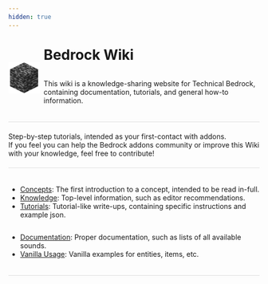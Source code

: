 ```yaml
---
hidden: true
---
```


<html>
    <div style="
    display: flex; 
    justify-content: flex-start; 
    flex-flow: row nowrap; 
    margin: 0 0 20px; 
    padding: 20px 0 20px;
    width: 100%; 
    border-bottom: 1px solid #ddd;">
        <div style="padding: 0 0 5px; display: flex; justify-content: center; flex-flow: column nowrap;">
            <img src="assets/images/homepage/wiki_icon.png" style="object-fit: contain;  max-height: 128px;">
        </div>
        <div style="margin-left: 6pt; display: flex; justify-content: center; flex-flow: column nowrap;">
            <h1 style="margin-top: 0">Bedrock Wiki</h1>
            <p>This wiki is a knowledge-sharing website for Technical Bedrock, containing documentation, tutorials, and general how-to information.</p>
        </div>
    </div>
    <div style="margin: 0; padding: 0 0 20px; width: 100%; border-bottom: 1px solid #ddd;">
        <div style="margin: 0; padding: 0; display: flex; flex-flow: row wrap; grid-template-columns: min-content min-content;">
            <CardLink title="Beginner's Guide" imgsrc="assets/images/homepage/wood_pick.png" link="guide/">
            Step-by-step tutorials, intended as your first-contact with addons.
            </CardLink>
            <CardLink title="Contribute" imgsrc="assets/images/homepage/book_quill.png" link="contribute">
            If you feel you can help the Bedrock addons community or improve this Wiki with your knowledge, feel free to contribute!
            </CardLink>
        </div>
    </div>
    <div style="margin: 0; padding: 20px 0 20px; width: 100%; border-bottom: 1px solid #ddd;">
        <div style="margin: 0; padding: 0; display: flex; flex-flow: row wrap; grid-template-columns: min-content min-content;">
            <Card title="Learn" imgsrc="assets/images/homepage/agent.png">
            <ul>
                <li><a href="#">Concepts</a>: The first introduction to a concept, intended to be read in-full.</li>
                <li><a href="#">Knowledge</a>: Top-level information, such as editor recommendations.</li>
                <li><a href="#">Tutorials</a>: Tutorial-like write-ups, containing specific instructions and example json.</li>
            </ul>
            </Card>
            <Card title="Documentation" imgsrc="assets/images/homepage/bookshelf.png">
            <ul>
                <li><a href="documentation/">Documentation</a>: Proper documentation, such as lists of all available sounds.</li>
                <li><a href="#">Vanilla Usage</a>: Vanilla examples for entities, items, etc.</li>
            </ul>
            </Card>
        </div>
    </div>
</html>
